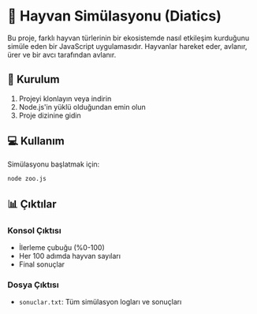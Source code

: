 # 🦁 Hayvan Simülasyonu (Diatics)

Bu proje, farklı hayvan türlerinin bir ekosistemde nasıl etkileşim kurduğunu simüle eden bir JavaScript uygulamasıdır. Hayvanlar hareket eder, avlanır, ürer ve bir avcı tarafından avlanır.


## 🚀 Kurulum

1. Projeyi klonlayın veya indirin
2. Node.js'in yüklü olduğundan emin olun
3. Proje dizinine gidin

## 💻 Kullanım

Simülasyonu başlatmak için:

```bash
node zoo.js
```


## 📊 Çıktılar

### Konsol Çıktısı
- İlerleme çubuğu (%0-100)
- Her 100 adımda hayvan sayıları
- Final sonuçlar

### Dosya Çıktısı
- `sonuclar.txt`: Tüm simülasyon logları ve sonuçları



